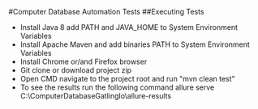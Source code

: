 #Computer Database Automation Tests
##Executing Tests
- Install Java 8 add PATH and JAVA_HOME to System Environment Variables
- Install Apache Maven and add binaries PATH to System Environment Variables 
- Install Chrome or/and Firefox browser
- Git clone or download project zip  
- Open CMD navigate to the project root and run "mvn clean test"
- To see the results run the following command allure serve C:\ComputerDatabaseGatlingIo\allure-results
